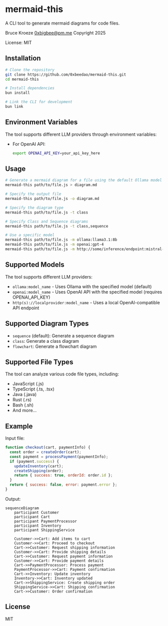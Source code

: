 # mermaid-this

A CLI tool to generate mermaid diagrams for code files.

Bruce Kroeze <0xbigbee@pm.me> Copyright 2025

License: MIT

## Installation

```bash
# Clone the repository
git clone https://github.com/0xbeedao/mermaid-this.git
cd mermaid-this

# Install dependencies
bun install

# Link the CLI for development
bun link
```

## Environment Variables

The tool supports different LLM providers through environment variables:

- For OpenAI API:
  ```bash
  export OPENAI_API_KEY=your_api_key_here
  ```

## Usage

```bash
# Generate a mermaid diagram for a file using the default Ollama model
mermaid-this path/to/file.js > diagram.md

# Specify the output file
mermaid-this path/to/file.js -o diagram.md

# Specify the diagram type
mermaid-this path/to/file.js -t class

# Specify Class and Sequence diagrams
mermaid-this path/to/file.js -t class,sequence

# Use a specific model
mermaid-this path/to/file.js -m ollama:llama3.1:8b
mermaid-this path/to/file.js -m openai:gpt-4
mermaid-this path/to/file.js -m http://some/inference/endpoint:mistral-7b
```

## Supported Models

The tool supports different LLM providers:

- `ollama:model_name` - Uses Ollama with the specified model (default)
- `openai:model_name` - Uses OpenAI API with the specified model (requires OPENAI_API_KEY)
- `http(s)://localprovider:model_name` - Uses a local OpenAI-compatible API endpoint

## Supported Diagram Types

- `sequence` (default): Generate a sequence diagram
- `class`: Generate a class diagram
- `flowchart`: Generate a flowchart diagram

## Supported File Types

The tool can analyze various code file types, including:
- JavaScript (.js)
- TypeScript (.ts, .tsx)
- Java (.java)
- Rust (.rs)
- Bash (.sh)
- And more...

## Example

Input file:
```javascript
function checkout(cart, paymentInfo) {
  const order = createOrder(cart);
  const payment = processPayment(paymentInfo);
  if (payment.success) {
    updateInventory(cart);
    createShipping(order);
    return { success: true, orderId: order.id };
  }
  return { success: false, error: payment.error };
}
```

Output:
```mermaid
sequenceDiagram
    participant Customer
    participant Cart
    participant PaymentProcessor
    participant Inventory
    participant ShippingService
    
    Customer->>Cart: Add items to cart
    Customer->>Cart: Proceed to checkout
    Cart->>Customer: Request shipping information
    Customer->>Cart: Provide shipping details
    Cart->>Customer: Request payment information
    Customer->>Cart: Provide payment details
    Cart->>PaymentProcessor: Process payment
    PaymentProcessor->>Cart: Payment confirmation
    Cart->>Inventory: Update inventory
    Inventory->>Cart: Inventory updated
    Cart->>ShippingService: Create shipping order
    ShippingService->>Cart: Shipping confirmation
    Cart->>Customer: Order confirmation
```

## License

MIT
